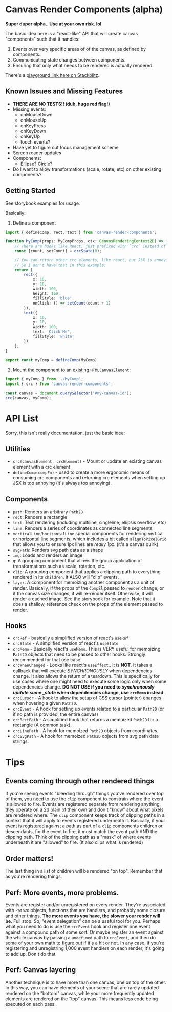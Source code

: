 # Canvas Render Components (alpha)

**Super duper alpha.. Use at your own risk. lol**

The basic idea here is a "react-like" API that will create canvas "components" such that it handles:

1. Events over very specific areas of of the canvas, as defined by components.
2. Communicating state changes between components.
3. Ensuring that only what needs to be rendered is actually rendered.

There's a [playground link here on Stackblitz](https://stackblitz.com/fork/canvas-render-components).

## Known Issues and Missing Features

- **THERE ARE NO TESTS!! (duh, huge red flag!)**
- Missing events:
  - onMouseDown
  - onMouseUp
  - onKeyPress
  - onKeyDown
  - onKeyUp
  - touch events?
- Have yet to figure out focus management scheme
- Screen reader updates
- Components:
  - Ellipse? Circle?
- Do I want to allow transformations (scale, rotate, etc) on other existing components?

## Getting Started

See storybook examples for usage.

Basically:

1. Define a component

```ts
import { defineComp, rect, text } from 'canvas-render-components';

function MyComp(props: MyCompProps, ctx: CanvasRenderingContext2D) => {
    // There are hooks like React, just prefixed with `crc` instead of use:
    const [count, setCount] = crcState(0);

    // You can return other crc elements, like react, but JSX is annoying to hook up
    // So I don't have that in this example:
    return [
        rect({
            x: 10,
            y: 10,
            width: 100,
            height: 100,
            fillStyle: 'blue',
            onClick: () => setCount(count + 1)
        }),
        text({
            x: 10,
            y: 10,
            width: 100,
            text: 'Click Me',
            fillStyle: 'white'
        })
    ];
}

export const myComp = defineComp(MyComp)
```

2. Mount the component to an existing `HTMLCanvasElement`:

```ts
import { myComp } from './MyComp';
import { crc } from 'canvas-render-components';

const canvas = document.querySelector('#my-canvas-id');
crc(canvas, myComp);
```

# API List

Sorry, this isn't really documentation, just the basic idea:

## Utilities

- `crc(canvasElement, crcElement)` - Mount or update an existing canvas element with a crc element
- `defineComp(compFn)` - used to create a more ergonomic means of consuming crc components and returning crc elements when setting up JSX is too annoying (it's always too annoying).

## Components

- `path`: Renders an arbitrary `Path2D`
- `rect`: Renders a rectangle
- `text`: Text rendering (including multiline, singleline, ellipsis overflow, etc)
- `line`: Renders a series of coordinates as connected line segments
- `verticalLine`/`horizontalLine` special components for rendering vertical or horizontal line segments, which includes a bit called `alignToPixelGrid` that allows you to ensure 1px lines are _really_ 1px. (it's a canvas quirk)
- `svgPath`: Renders svg path data as a shape
- `img`: Loads and renders an image
- `g`: A grouping component that allows the group application of transformations such as scale, rotation, etc.
- `clip`: A grouping component that applies a clipping path to everything rendered in its `children`. It ALSO will "clip" events.
- `layer`: A component for memoizing another component as a unit of render. Basically, if the props of the `CompEl` passed to `render` change, or if the canvas size changes, it will re-render itself. Otherwise, it will render a cached image. See the storybook for example. Note that it does a shallow, reference check on the props of the element passed to render.

## Hooks

- `crcRef` - basically a simplified version of react's `useRef`
- `crcState` - A simplified version of react's `useState`
- `crcMemo` - Basically react's `useMemo`. This is VERY useful for memoizing `Path2D` objects that need to be passed to other hooks. Strongly recommended for that use case.
- `crcWhenChanged` - Looks like react's `useEffect`.. it is **NOT**. It takes a callback that will execute _SYNCHRONOUSLY_ when dependencies change. It also allows the return of a teardown. This is specifically for use cases where one might need to execute some logic only when some dependencies change. **DO NOT USE if you need to _synchronously update some \_state_ when dependencies change, use `crcMemo` instead**.
- `crcCursor` - A hook to allow the setup of CSS cursor (pointer) changes when hovering a given `Path2D`.
- `crcEvent` - A hook for setting up events related to a particular `Path2D` (or if no path is provided, the entire canvas)
- `crcRectPath` - A simplified hook that returns a memoized `Path2D` for a rectangle (A common task).
- `crcLinePath` - A hook for memoized `Path2D` objects from coordinates.
- `crcSvgPath` - A hook for memoized `Path2D` objects from svg path data strings.

# Tips

## Events coming through other rendered things

If you're seeing events "bleeding through" things you've rendered over top of them, you need to use the `clip` component to constrain where the event is allowed to fire. Events are registered separate from rendering anything, they operate on a 2d plain of their own and don't "know" about what pixels are rendered where. The `clip` component keeps track of clipping paths in a context that it will apply to events registered underneath it. Basically, if your event is registered against a path as part of a `clip` components children or descendants, for the event to fire, it must match the event path AND the clipping path. Think of the clipping path as a "mask" of where events underneath it are "allowed" to fire. (It also clips what is rendered)

## Order matters!

The last thing in a list of children will be rendered "on top". Remember that as you're rendering things.

## Perf: More events, more problems.

Events are register and/or unregistered on every render. They're associated with `Path2D` objects, functions that are handlers, and probably some closure and other things. **The more events you have, the slower your render will be**. Full stop. So, "event delegation" can be a useful tool for you. Perhaps what you need to do is use the `crcEvent` hook and register one event against a compound path of some sort. Or maybe register an event against the whole canvas by passing a `undefined` path to `crcEvent`, and then do some of your own math to figure out if it's a hit or not. In any case, if you're registering and unregistring 1,000 event handlers on each render, it's going to add up. Don't do that.

## Perf: Canvas layering

Another technique is to have more than one canvas, one on top of the other. In this way, you can have elements of your scene that are rarely updated rendered on the "bottom" canvas, while your more frequently updated elements are rendered on the "top" canvas. This means less code being executed on each pass.
